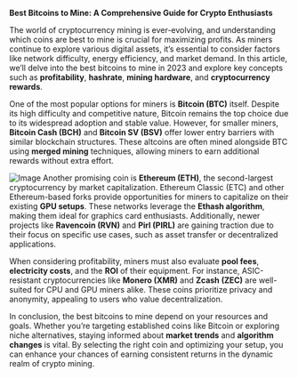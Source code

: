 **Best Bitcoins to Mine: A Comprehensive Guide for Crypto Enthusiasts**

The world of cryptocurrency mining is ever-evolving, and understanding which coins are best to mine is crucial for maximizing profits. As miners continue to explore various digital assets, it’s essential to consider factors like network difficulty, energy efficiency, and market demand. In this article, we’ll delve into the best bitcoins to mine in 2023 and explore key concepts such as **profitability**, **hashrate**, **mining hardware**, and **cryptocurrency rewards**.

One of the most popular options for miners is **Bitcoin (BTC)** itself. Despite its high difficulty and competitive nature, Bitcoin remains the top choice due to its widespread adoption and stable value. However, for smaller miners, **Bitcoin Cash (BCH)** and **Bitcoin SV (BSV)** offer lower entry barriers with similar blockchain structures. These altcoins are often mined alongside BTC using **merged mining** techniques, allowing miners to earn additional rewards without extra effort.


![Image](https://github.com/user-attachments/assets/31692037-0104-4703-abd1-696b6a7dd41b)
Another promising coin is **Ethereum (ETH)**, the second-largest cryptocurrency by market capitalization. Ethereum Classic (ETC) and other Ethereum-based forks provide opportunities for miners to capitalize on their existing **GPU setups**. These networks leverage the **Ethash algorithm**, making them ideal for graphics card enthusiasts. Additionally, newer projects like **Ravencoin (RVN)** and **Pirl (PIRL)** are gaining traction due to their focus on specific use cases, such as asset transfer or decentralized applications.

When considering profitability, miners must also evaluate **pool fees**, **electricity costs**, and the **ROI** of their equipment. For instance, ASIC-resistant cryptocurrencies like **Monero (XMR)** and **Zcash (ZEC)** are well-suited for CPU and GPU miners alike. These coins prioritize privacy and anonymity, appealing to users who value decentralization.

In conclusion, the best bitcoins to mine depend on your resources and goals. Whether you’re targeting established coins like Bitcoin or exploring niche alternatives, staying informed about **market trends** and **algorithm changes** is vital. By selecting the right coin and optimizing your setup, you can enhance your chances of earning consistent returns in the dynamic realm of crypto mining.